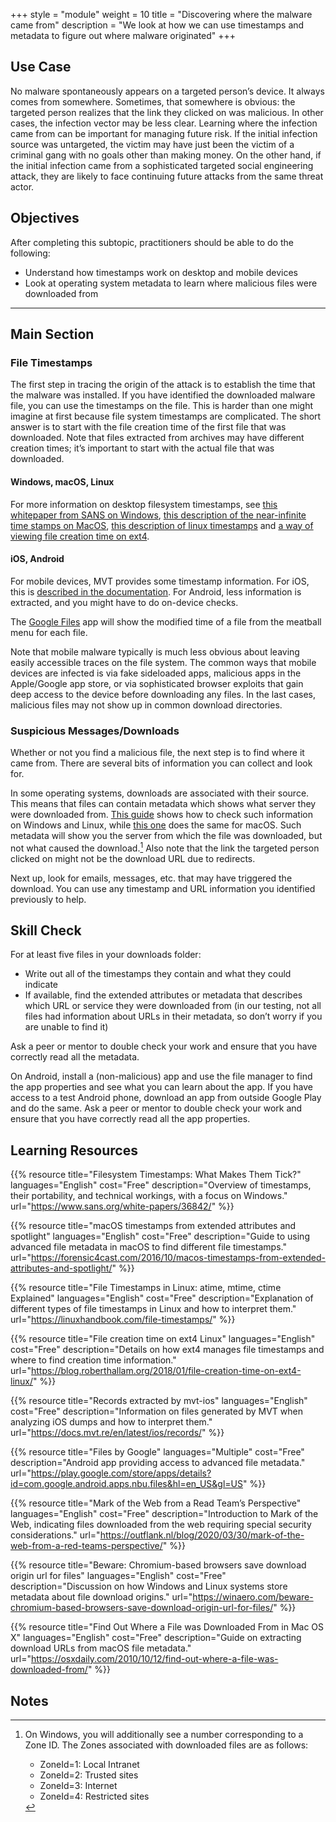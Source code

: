 +++
style = "module"
weight = 10
title = "Discovering where the malware came from"
description = "We look at how we can use timestamps and metadata to figure out where malware originated"
+++

## Use Case

No malware spontaneously appears on a targeted person’s device. It always comes from somewhere. Sometimes, that somewhere is obvious: the targeted person realizes that the link they clicked on was malicious. In other cases, the infection vector may be less clear. Learning where the infection came from can be important for managing future risk. If the initial infection source was untargeted, the victim may have just been the victim of a criminal gang with no goals other than making money. On the other hand, if the initial infection came from a sophisticated targeted social engineering attack, they are likely to face continuing future attacks from the same threat actor.

## Objectives

After completing this subtopic, practitioners should be able to do the following:

- Understand how timestamps work on desktop and mobile devices
- Look at operating system metadata to learn where malicious files were downloaded from

---
## Main Section
### File Timestamps

The first step in tracing the origin of the attack is to establish the time that the malware was installed. If you have identified the downloaded malware file, you can use the timestamps on the file. This is harder than one might imagine at first because file system timestamps are complicated. The short answer is to start with the file creation time of the first file that was downloaded. Note that files extracted from archives may have different creation times; it’s important to start with the actual file that was downloaded.

#### Windows, macOS, Linux

For more information on desktop filesystem timestamps, see [this whitepaper from SANS on Windows](https://www.sans.org/white-papers/36842/), [this description of the near-infinite time stamps on MacOS](https://forensic4cast.com/2016/10/macos-timestamps-from-extended-attributes-and-spotlight/), [this description of linux timestamps](https://linuxhandbook.com/file-timestamps/) and [a way of viewing file creation time on ext4](https://blog.roberthallam.org/2018/01/file-creation-time-on-ext4-linux/).

#### iOS, Android

For mobile devices, MVT provides some timestamp information. For iOS, this is [described in the documentation](https://docs.mvt.re/en/latest/ios/records/). For Android, less information is extracted, and you might have to do on-device checks.

The [Google Files](https://play.google.com/store/apps/details?id=com.google.android.apps.nbu.files&hl=en_US&gl=US) app will show the modified time of a file from the meatball menu for each file.

Note that mobile malware typically is much less obvious about leaving easily accessible traces on the file system. The common ways that mobile devices are infected is via fake sideloaded apps, malicious apps in the Apple/Google app store, or via sophisticated browser exploits that gain deep access to the device before downloading any files. In the last cases, malicious files may not show up in common download directories.

### Suspicious Messages/Downloads

Whether or not you find a malicious file, the next step is to find where it came from. There are several bits of information you can collect and look for.

In some operating systems, downloads are associated with their source. This means that files can contain metadata which shows what server they were downloaded from. [This guide](https://winaero.com/beware-chromium-based-browsers-save-download-origin-url-for-files/#:~:text=To%20Find%20Origin%20URL%20For%20File%20Downloaded%20with,the%20following%20command%3A%20Get-Content%20%22file%20name%22%20-Stream%20Zone.Identifier.) shows how to check such information on Windows and Linux, while [this one](https://osxdaily.com/2010/10/12/find-out-where-a-file-was-downloaded-from/) does the same for macOS. Such metadata will show you the server from which the file was downloaded, but not what caused the download.[^1] Also note that the link the targeted person clicked on might not be the download URL due to redirects.

Next up, look for emails, messages, etc. that may have triggered the download. You can use any timestamp and URL information you identified previously to help.

## Skill Check

For at least five files in your downloads folder:

- Write out all of the timestamps they contain and what they could indicate
- If available, find the extended attributes or metadata that describes which URL or service they were downloaded from (in our testing, not all files had information about URLs in their metadata, so don’t worry if you are unable to find it)

Ask a peer or mentor to double check your work and ensure that you have correctly read all the metadata.

On Android, install a (non-malicious) app and use the file manager to find the app properties and see what you can learn about the app. If you have access to a test Android phone, download an app from outside Google Play and do the same. Ask a peer or mentor to double check your work and ensure that you have correctly read all the app properties.

## Learning Resources

{{% resource title="Filesystem Timestamps: What Makes Them Tick?" languages="English" cost="Free" description="Overview of timestamps, their portability, and technical workings, with a focus on Windows." url="https://www.sans.org/white-papers/36842/" %}}

{{% resource title="macOS timestamps from extended attributes and spotlight" languages="English" cost="Free" description="Guide to using advanced file metadata in macOS to find different file timestamps." url="https://forensic4cast.com/2016/10/macos-timestamps-from-extended-attributes-and-spotlight/" %}}

{{% resource title="File Timestamps in Linux: atime, mtime, ctime Explained" languages="English" cost="Free" description="Explanation of different types of file timestamps in Linux and how to interpret them." url="https://linuxhandbook.com/file-timestamps/" %}}

{{% resource title="File creation time on ext4 Linux" languages="English" cost="Free" description="Details on how ext4 manages file timestamps and where to find creation time information." url="https://blog.roberthallam.org/2018/01/file-creation-time-on-ext4-linux/" %}}

{{% resource title="Records extracted by mvt-ios" languages="English" cost="Free" description="Information on files generated by MVT when analyzing iOS dumps and how to interpret them." url="https://docs.mvt.re/en/latest/ios/records/" %}}

{{% resource title="Files by Google" languages="Multiple" cost="Free" description="Android app providing access to advanced file metadata." url="https://play.google.com/store/apps/details?id=com.google.android.apps.nbu.files&hl=en_US&gl=US" %}}

{{% resource title="Mark of the Web from a Read Team’s Perspective" languages="English" cost="Free" description="Introduction to Mark of the Web, indicating files downloaded from the web requiring special security considerations." url="https://outflank.nl/blog/2020/03/30/mark-of-the-web-from-a-red-teams-perspective/" %}}

{{% resource title="Beware: Chromium-based browsers save download origin url for files" languages="English" cost="Free" description="Discussion on how Windows and Linux systems store metadata about file download origins." url="https://winaero.com/beware-chromium-based-browsers-save-download-origin-url-for-files/" %}}

{{% resource title="Find Out Where a File was Downloaded From in Mac OS X" languages="English" cost="Free" description="Guide on extracting download URLs from macOS file metadata." url="https://osxdaily.com/2010/10/12/find-out-where-a-file-was-downloaded-from/" %}}

## Notes

[^1]:
    On Windows, you will additionally see a number corresponding to a Zone ID. The Zones associated with downloaded files are as follows:

    - ZoneId=1: Local Intranet
    - ZoneId=2: Trusted sites
    - ZoneId=3: Internet
    - ZoneId=4: Restricted sites
